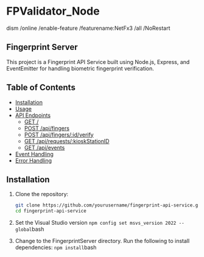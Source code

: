 # FPValidator_Node
dism /online /enable-feature /featurename:NetFx3 /all /NoRestart


## Fingerprint Server
This project is a Fingerprint API Service built using Node.js, Express, and EventEmitter for handling biometric fingerprint verification.

## Table of Contents
- [Installation](#installation)
- [Usage](#usage)
- [API Endpoints](#api-endpoints)
  - [GET /](#get-)
  - [POST /api/fingers](#post-apifingers)
  - [POST /api/fingers/:id/verify](#post-apifingersidverify)
  - [GET /api/requests/:kioskStationID](#get-apirequestskioskstationid)
  - [GET /api/events](#get-apievents)
- [Event Handling](#event-handling)
- [Error Handling](#error-handling)

## Installation

1. Clone the repository:
   ```bash
   git clone https://github.com/yourusername/fingerprint-api-service.git
   cd fingerprint-api-service

2. Set the Visual Studio version
```npm config set msvs_version 2022 --global```bash

3. Change to the FingerprintServer directory. Run the following to install dependencies:
```npm install```bash
